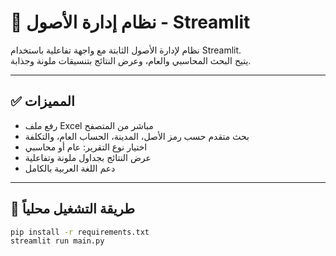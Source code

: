 # 🧾 نظام إدارة الأصول - Streamlit

نظام لإدارة الأصول الثابتة مع واجهة تفاعلية باستخدام Streamlit.  
يتيح البحث المحاسبي والعام، وعرض النتائج بتنسيقات ملونة وجذابة.

---

## ✅ المميزات

- رفع ملف Excel مباشر من المتصفح
- بحث متقدم حسب رمز الأصل، المدينة، الحساب العام، والتكلفة
- اختيار نوع التقرير: عام أو محاسبي
- عرض النتائج بجداول ملونة وتفاعلية
- دعم اللغة العربية بالكامل

---

## 🚀 طريقة التشغيل محلياً

```bash
pip install -r requirements.txt
streamlit run main.py
